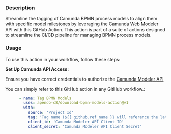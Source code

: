 ### Description

Streamline the tagging of Camunda BPMN process models to align them with specific model milestones by leveraging the Camunda Web Modeler API with this GitHub Action. 
This action is part of a suite of actions designed to streamline the CI/CD pipeline for managing BPMN process models.

### Usage

To use this action in your workflow, follow these steps:

**Set Up Camunda API Access:**

   Ensure you have correct credentials to authorize the [Camunda Modeler API](https://docs.camunda.io/docs/next/apis-tools/web-modeler-api/)

You can simply refer to this GitHub action in any GitHub workflow.:

   ```yaml
         - name: Tag BPMN Models
           uses: apendo-c8/download-bpmn-models-action@v1
           with:
             source: 'Project Id'
             tag: 'Tag name (${{ github.ref_name }} will reference the latest pushed tag or branch)'
             client_id: 'Camunda Modeler API Client ID'   
             client_secret: 'Camunda Modeler API Client Secret'
